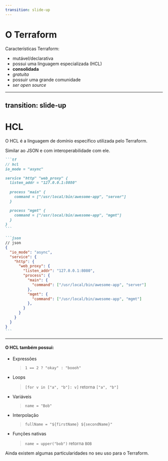 ```yaml
---
transition: slide-up
---
```


# O Terraform

<Logo />

Características Terraform:

- mutável/declarativa
- possui uma linguagem especializada (HCL)
- **consolidada**
- _gratuita_
- possuir uma grande comunidade
- _ser open source_

---
transition: slide-up
---

# HCL

<Logo />

O HCL é a linguagem de domínio específico utilizada pelo Terraform.

Similar ao JSON e com interoperabilidade com ele.

````md magic-move {lines: true}
```tf
// hcl
io_mode = "async"

service "http" "web_proxy" {
  listen_addr = "127.0.0.1:8080"
  
  process "main" {
    command = ["/usr/local/bin/awesome-app", "server"]
  }

  process "mgmt" {
    command = ["/usr/local/bin/awesome-app", "mgmt"]
  }
}
```

```json
// json
{
  "io_mode": "async",
  "service": {
    "http": {
      "web_proxy": {
        "listen_addr": "127.0.0.1:8080",
        "process": {
          "main": {
            "command": ["/usr/local/bin/awesome-app", "server"]
          },
          "mgmt": {
            "command": ["/usr/local/bin/awesome-app", "mgmt"]
          },
        }
      }
    }
  }
}
```
````

---

<Logo />

#### O HCL também possui:

- Expressões
  > `1 == 2 ? "okay" : "boooh"`
- Loops
  > `[for v in ["a", "b"]: v]` retorna `["a", "b"]`
- Variáveis
  > `name = "Bob"`
- Interpolação
  > `fullName = "${firstName} ${secondName}"`
- Funções nativas
  > `name = upper("bob")` retorna `BOB`

Ainda existem algumas particularidades no seu uso para o Terraform.